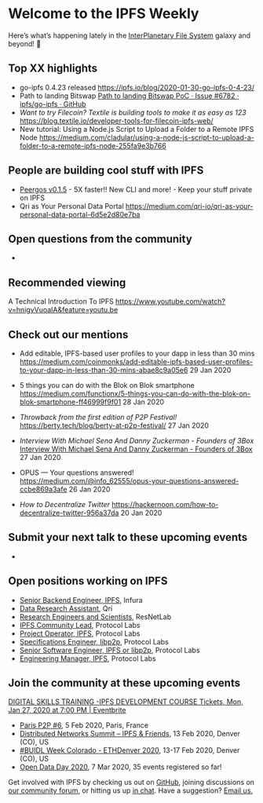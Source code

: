 # Welcome to the IPFS Weekly
Here’s what’s happening lately in the [InterPlanetary File System](https://ipfs.io/) galaxy and beyond! 🚀

## Top XX highlights

* go-ipfs 0.4.23 released
https://ipfs.io/blog/2020-01-30-go-ipfs-0-4-23/
* Path to landing Bitswap [Path to landing Bitswap PoC · Issue #6782 · ipfs/go-ipfs · GitHub](https://github.com/ipfs/go-ipfs/issues/6782#issuecomment-579973116)
* *Want to try Filecoin? Textile is building tools to make it as easy as 123*
https://blog.textile.io/developer-tools-for-filecoin-ipfs-web/
* New tutorial: Using a Node.js Script to Upload a Folder to a Remote IPFS Node
https://medium.com/cladular/using-a-node-js-script-to-upload-a-folder-to-a-remote-ipfs-node-255fa9e3b766


## People are building cool stuff with IPFS
* [Peergos v0.1.5](https://alpha.peergos.net/public/peergos/releases/v0.1.5) - 5X faster!! New CLI and more! - Keep your stuff private on IPFS
* Qri as Your Personal Data Portal
https://medium.com/qri-io/qri-as-your-personal-data-portal-6d5e2d80e7ba


## Open questions from the community

* 


## Recommended viewing

A Technical Introduction To IPFS
https://www.youtube.com/watch?v=hnigvVuoaIA&feature=youtu.be


## Check out our mentions 

* Add editable, IPFS-based user profiles to your dapp in less than 30 mins
https://medium.com/coinmonks/add-editable-ipfs-based-user-profiles-to-your-dapp-in-less-than-30-mins-abae8c9a05e6 29 Jan 2020
* 5 things you can do with the Blok on Blok smartphone
https://medium.com/functionx/5-things-you-can-do-with-the-blok-on-blok-smartphone-ff46999f9f01 28 Jan 2020
* *Throwback from the first edition of P2P Festival!*
https://berty.tech/blog/berty-at-p2p-festival/ 27 Jan 2020
* *Interview With Michael Sena And Danny Zuckerman - Founders of 3Box*
[Interview With Michael Sena And Danny Zuckerman - Founders of 3Box](https://blog.simpleid.xyz/interview-with-michael-sena-and-danny-zuckerman/) 27 Jan 2020
* OPUS — Your questions answered! https://medium.com/@info_62555/opus-your-questions-answered-ccbe869a3afe 26 Jan 2020

* *How to Decentralize Twitter* https://hackernoon.com/how-to-decentralize-twitter-956a37da 20 Jan 2020


## Submit your next talk to these upcoming events

* 


## Open positions working on IPFS

* [Senior Backend Engineer, IPFS](https://boards.greenhouse.io/consensys/jobs/1965747), Infura
* [Data Research Assistant](https://www.linkedin.com/jobs/cap/view/1659228994/), Qri
* [Research Engineers and Scientists](https://research.protocol.ai/posts/201912-resnetlab-launch/), ResNetLab
* [IPFS Community Lead](https://jobs.lever.co/protocol/71c4a9b9-af90-4ce9-9dba-8b72507997bf), Protocol Labs
* [Project Operator, IPFS](https://jobs.lever.co/protocol/135cecff-ecc4-49ca-b516-61b63fd4d9ef), Protocol Labs
* [Specifications Engineer, libp2p](https://jobs.lever.co/protocol/0ee37e17-5fb3-4b0f-8559-e5fca363e268), Protocol Labs
* [Senior Software Engineer, IPFS or libp2p](https://jobs.lever.co/protocol/82793e56-124f-484c-bf13-357ef0b45bc6), Protocol Labs
* [Engineering Manager, IPFS](https://jobs.lever.co/protocol/3f0787e8-58b3-4122-a1ea-424561d2658f), Protocol Labs


## Join the community at these upcoming events

[DIGITAL SKILLS TRAINING -IPFS DEVELOPMENT COURSE Tickets, Mon, Jan 27, 2020 at 7:00 PM | Eventbrite](https://www.eventbrite.com/e/digital-skills-training-ipfs-development-course-tickets-90866733847)

* [Paris P2P #6](https://p2p.paris/en/event/monthly-6/), 5 Feb 2020, Paris, France
* [Distributed Networks Summit – IPFS & Friends](https://www.eventbrite.com/e/distributed-networks-summit-ipfs-friends-tickets-86959928487), 13 Feb 2020, Denver (CO), US
* [#BUIDL Week Colorado - ETHDenver 2020](https://www.ethdenver.com/buidlweek/), 13-17 Feb 2020, Denver (CO), US
* [Open Data Day 2020](https://opendataday.org/), 7 Mar 2020, 35 events registered so far!


Get involved with IPFS by checking us out on [GitHub](https://github.com/ipfs), joining discussions on [our community forum](https://discuss.ipfs.io/), or hitting us up [in chat](https://riot.im/app/#/room/#ipfs:matrix.org). Have a suggestion? [Email us.](mailto:newsletter@ipfs.io)
